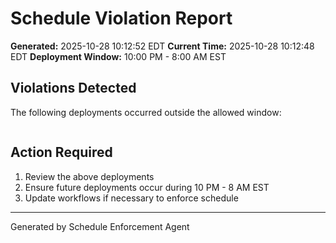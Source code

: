 # Schedule Violation Report

**Generated:** 2025-10-28 10:12:52 EDT
**Current Time:** 2025-10-28 10:12:48 EDT
**Deployment Window:** 10:00 PM - 8:00 AM EST

## Violations Detected

The following deployments occurred outside the allowed window:

```

```

## Action Required

1. Review the above deployments
2. Ensure future deployments occur during 10 PM - 8 AM EST
3. Update workflows if necessary to enforce schedule

---

Generated by Schedule Enforcement Agent
